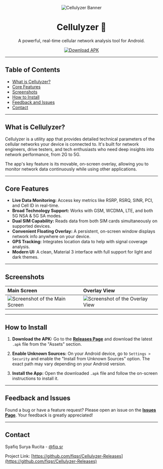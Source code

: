 <div align="center">
  <img src="https://placehold.co/600x200/E63946/FFFFFF?text=Cellulyzer&font=raleway" alt="Cellulyzer Banner">
  <h1>Cellulyzer 📱</h1>
  <p>A powerful, real-time cellular network analysis tool for Android.</p>
  <a href="https://github.com/fiqsr/Cellulyzer-Releases/releases/latest"><img src="https://img.shields.io/badge/Download-Latest%20Version-brightgreen.svg" alt="Download APK"></a>
</div>

---

## Table of Contents

- [What is Cellulyzer?](#what-is-cellulyzer)
- [Core Features](#core-features)
- [Screenshots](#screenshots)
- [How to Install](#how-to-install)
- [Feedback and Issues](#feedback-and-issues)
- [Contact](#contact)

---

## What is Cellulyzer?

Cellulyzer is a utility app that provides detailed technical parameters of the cellular networks your device is connected to. It's built for network engineers, drive testers, and tech enthusiasts who need deep insights into network performance, from 2G to 5G.

The app's key feature is its movable, on-screen overlay, allowing you to monitor network data continuously while using other applications.

---

## Core Features

- **Live Data Monitoring:** Access key metrics like RSRP, RSRQ, SINR, PCI, and Cell ID in real-time.
- **Broad Technology Support:** Works with GSM, WCDMA, LTE, and both 5G NSA & 5G SA modes.
- **Dual SIM Capability:** Reads data from both SIM cards simultaneously on supported devices.
- **Convenient Floating Overlay:** A persistent, on-screen window displays network info anywhere on your device.
- **GPS Tracking:** Integrates location data to help with signal coverage analysis.
- **Modern UI:** A clean, Material 3 interface with full support for light and dark themes.

---

## Screenshots

| Main Screen                                                                                | Overlay View                                                                               |
| :----------------------------------------------------------------------------------------- | :----------------------------------------------------------------------------------------- |
| ![Screenshot of the Main Screen](https://placehold.co/270x540/FFFFFF/000000?text=Main+Screen) | ![Screenshot of the Overlay View](https://placehold.co/270x540/FFFFFF/000000?text=Overlay+View) |

---

## How to Install

1.  **Download the APK:**
    Go to the [**Releases Page**](https://github.com/fiqsr/Cellulyzer-Releases/releases/latest) and download the latest `.apk` file from the "Assets" section.

2.  **Enable Unknown Sources:**
    On your Android device, go to `Settings > Security` and enable the "Install from Unknown Sources" option. The exact path may vary depending on your Android version.

3.  **Install the App:**
    Open the downloaded `.apk` file and follow the on-screen instructions to install it.

---

## Feedback and Issues

Found a bug or have a feature request? Please open an issue on the [**Issues Page**](https://github.com/fiqsr/Cellulyzer-Releases/issues). Your feedback is greatly appreciated!

---

## Contact

Syafiq Surya Rucita - [@fiq.sr](https://instagram.com/fiq.sr)

Project Link: [https://github.com/fiqsr/Cellulyzer-Releases](https://github.com/fiqsr/Cellulyzer-Releases)
